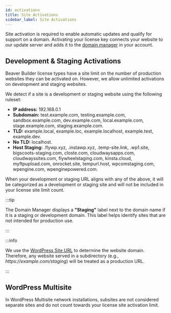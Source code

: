 ```yaml
---
id: activations
title: Site Activations
sidebar_label: Site Activations
---
```


Site activation is required to enable automatic updates and qualify for support on a domain. Activating your license key connects your website to our update server and adds it to the [domain manager](../domain-manager.md) in your account.

## Development & Staging Activations

Beaver Builder license types have a site limit on the number of production websites they can be activated on. However, we allow unlimited activations on development and staging websites.

We detect if a site is a development or staging website using the following ruleset:

- **IP address:** 192.168.0.1
- **Subdomain:** test.example.com, testing.example.com, sandbox.example.com, dev.example.com, local.example.com, stage.example.com, staging.example.com.
- **TLD:** example.local, example.loc, example.localhost, example.test, example.dev.
- **No TLD:** localhost.
- **Host Staging:** .flywp.xyz, .instawp.xyz, .temp-site.link, .wp1.site, bigscoots-staging.com, closte.com, cloudwaysapps.com, cloudwayssites.com, flywheelstaging.com, kinsta.cloud, myftpupload.com, onrocket.site, tempurl.host, wpcomstaging.com, wpengine.com, wpenginepowered.com.

When your development or staging URL aligns with any of the above, it will be categorized as a development or staging site and will not be included in your license site limit count.

:::tip

The Domain Manager displays a **"Staging"** label next to the domain name if it is a staging or development domain. This label helps identify sites that are not intended for production use.

:::

:::info

We use the [WordPress Site URL](https://wordpress.org/documentation/article/settings-general-screen/#site-address-url) to determine the website domain. Therefore, any website served in a subdirectory (e.g., _https&#58;//example.com/staging_) will be treated as a production URL.

:::

## WordPress Multisite

In WordPress Multisite network installations, subsites are not considered separate sites and do not count towards your license site activation limit.
